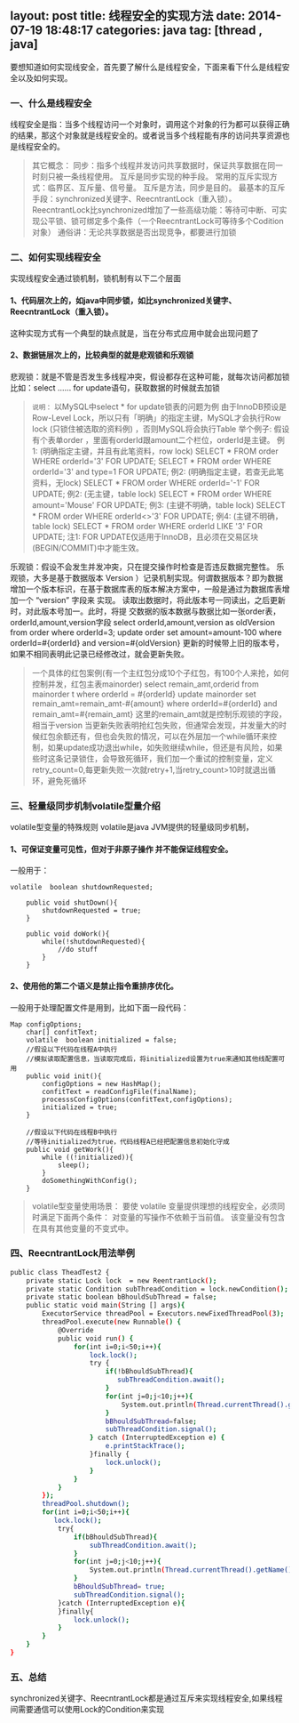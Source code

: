 layout: post
title: 线程安全的实现方法
date: 2014-07-19 18:48:17
categories: java
tag: [thread , java]
---
要想知道如何实现线安全，首先要了解什么是线程安全，下面来看下什么是线程安全以及如何实现。
### 一、什么是线程安全
线程安全是指：当多个线程访问一个对象时，调用这个对象的行为都可以获得正确的结果，那这个对象就是线程安全的。或者说当多个线程能有序的访问共享资源也是线程安全的。
> 其它概念：
> 同步：指多个线程并发访问共享数据时，保证共享数据在同一时刻只被一条线程使用。
>  互斥是同步实现的种手段。
>  常用的互斥实现方式：临界区、互斥量、信号量。
>  互斥是方法，同步是目的。
>  最基本的互斥手段：synchronized关键字、ReecntrantLock（重入锁）。
>  ReecntrantLock比synchronized增加了一些高级功能：等待可中断、可实现公平锁、锁可绑定多个条件（一个ReecntrantLock可等待多个Codition对象）
>  通俗讲：无论共享数据是否出现竞争，都要进行加锁

### 二、如何实现线程安全
实现线程安全通过锁机制，锁机制有以下二个层面
#### 1、代码层次上的，如java中同步锁，如比synchronized关键字、ReecntrantLock（重入锁）。
这种实现方式有一个典型的缺点就是，当在分布式应用中就会出现问题了
#### 2、数据链层次上的，比较典型的就是悲观锁和乐观锁
悲观锁：就是不管是否发生多线程冲突，假设都存在这种可能，就每次访问都加锁
比如：select …… for update语句，获取数据的时候就去加锁
> `说明：`
> 以MySQL中select * for update锁表的问题为例
> 由于InnoDB预设是Row-Level Lock，所以只有「明确」的指定主键，MySQL才会执行Row lock (只锁住被选取的资料例) ，否则MySQL将会执行Table
> 举个例子: 假设有个表单order ，里面有orderId跟amount二个栏位，orderId是主键。
> 例1: (明确指定主键，并且有此笔资料，row lock)
> SELECT * FROM order WHERE orderId='3' FOR UPDATE;
> SELECT * FROM order WHERE orderId='3' and type=1 FOR UPDATE;
> 例2: (明确指定主键，若查无此笔资料，无lock)
> SELECT * FROM order WHERE orderId='-1' FOR UPDATE;
> 例2: (无主键，table lock)
> SELECT * FROM order WHERE amount='Mouse' FOR UPDATE;
> 例3: (主键不明确，table lock)
> SELECT * FROM order WHERE orderId<>'3' FOR UPDATE;
> 例4: (主键不明确，table lock)
> SELECT * FROM order WHERE orderId LIKE '3' FOR UPDATE;
> 注1: FOR UPDATE仅适用于InnoDB，且必须在交易区块(BEGIN/COMMIT)中才能生效。

乐观锁：假设不会发生并发冲突，只在提交操作时检查是否违反数据完整性。
乐观锁，大多是基于数据版本   Version ）记录机制实现。何谓数据版本？即为数据增加一个版本标识，在基于数据库表的版本解决方案中，一般是通过为数据库表增加一个 “version” 字段来 实现。 读取出数据时，将此版本号一同读出，之后更新时，对此版本号加一。此时，将提 交数据的版本数据与数据比如一张order表，orderId,amount,version字段
select orderId,amount,version as oldVersion from order where orderId=3;
update order set amount=amount-100 where orderId=#{orderId} and version=#{oldVersion}
更新的时候带上旧的版本号，如果不相同表明此记录已经修改过，就会更新失败。
> 一个具体的红包案例(有一个主红包分成10个子红包，有100个人来抢，如何控制并发，红包主表mainorder)
> select remain_amt,orderid from mainorder t where orderId = #{orderId}
> update mainorder set remain_amt=remain_amt-#{amount} where orderId=#{orderId} and remain_amt=#{remain_amt}
> 这里的remain_amt就是控制乐观锁的字段，相当于version
> 当更新失败表明抢红包失败，但通常会发现，并发量大的时候红包余额还有，但也会失败的情况，可以在外层加一个while循环来控制，如果update成功退出while，如失败继续while，但还是有风险，如果些时这条记录锁住，会导致死循环，我们加一个重试的控制变量，定义retry_count=0,每更新失败一次就retry+1,当retry_count>10时就退出循环，避免死循环



### 三、轻量级同步机制volatile型量介绍
volatile型变量的特殊规则
volatile是java JVM提供的轻量级同步机制，
#### 1、可保证变量可见性，但对于非原子操作 并不能保证线程安全。
一般用于：
```
volatile  boolean shutdownRequested;

    public void shutDown(){
        shutdownRequested = true;
    }

    public void doWork(){
        while(!shutdownRequested){
            //do stuff
        }
    }
```
#### 2、使用他的第二个语义是禁止指令重排序优化。
一般用于处理配置文件是用到，比如下面一段代码：
```
Map configOptions;
    char[] confitText;
    volatile  boolean initialized = false;
    //假设以下代码在线程A中执行
    //模拟读取配置信息，当读取完成后，将initialized设置为true来通知其他线配置可用
    public void init(){
        configOptions = new HashMap();
        confitText = readConfigFile(finalName);
        processsConfigOptions(confitText,configOptions);
        initialized = true;
    }

    //假设以下代码在线程B中执行
    //等待initialized为true，代码线程A已经把配置信息初始化守成
    public void getWork(){
        while ((!initialized)){
            sleep();
        }
        doSomethingWithConfig();
    }
```
> volatile型变量使用场景：
> 要使 volatile 变量提供理想的线程安全，必须同时满足下面两个条件：
> 对变量的写操作不依赖于当前值。
> 该变量没有包含在具有其他变量的不变式中。

### 四、ReecntrantLock用法举例
```bash
public class TheadTest2 {
    private static Lock lock  = new ReentrantLock();
    private static Condition subThreadCondition = lock.newCondition();
    private static boolean bBhouldSubThread = false;
    public static void main(String [] args){
        ExecutorService threadPool = Executors.newFixedThreadPool(3);
        threadPool.execute(new Runnable() {
            @Override
            public void run() {
                for(int i=0;i<50;i++){
                    lock.lock();
                    try {
                        if(!bBhouldSubThread){
                           subThreadCondition.await();
                        }
                        for(int j=0;j<10;j++){
                            System.out.println(Thread.currentThread().getName()+ ",j=" + j);
                        }
                        bBhouldSubThread=false;
                        subThreadCondition.signal();
                    } catch (InterruptedException e) {
                        e.printStackTrace();
                    }finally {
                        lock.unlock();
                    }
                }
            }
        });
        threadPool.shutdown();
        for(int i=0;i<50;i++){
           lock.lock();
            try{
                if(bBhouldSubThread){
                    subThreadCondition.await();
                }
                for(int j=0;j<10;j++){
                    System.out.println(Thread.currentThread().getName()+ ",j=" + j);
                }
                bBhouldSubThread= true;
                subThreadCondition.signal();
            }catch (InterruptedException e){
            }finally{
                lock.unlock();
            }
        }
    }
}
```
### 五、总结
synchronized关键字、ReecntrantLock都是通过互斥来实现线程安全,如果线程间需要通信可以使用Lock的Condition来实现
